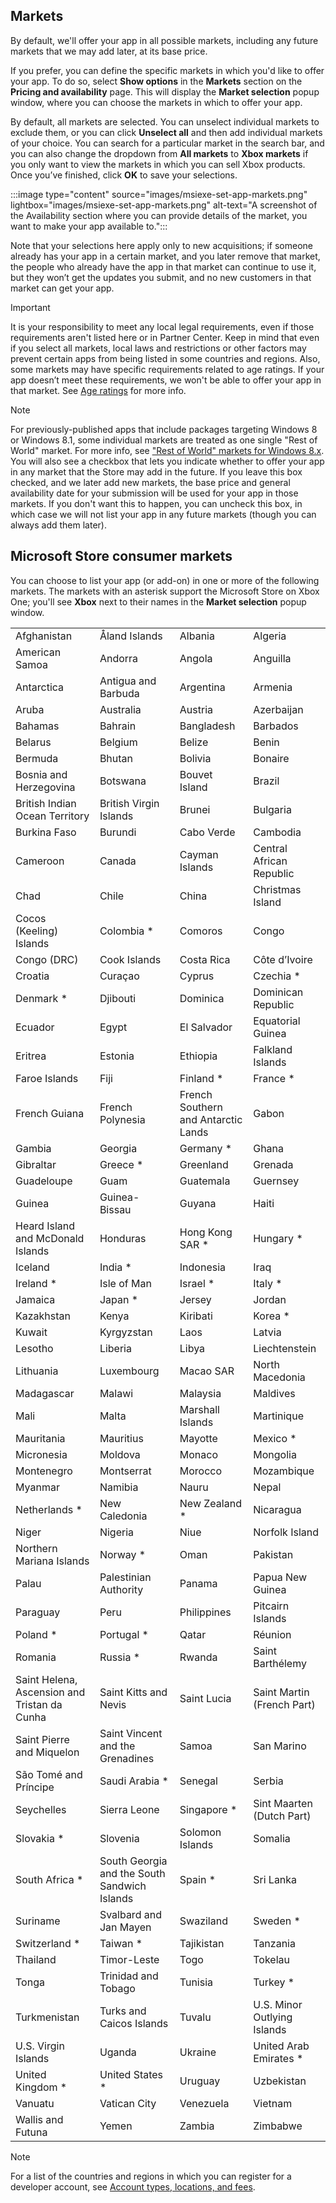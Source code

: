 ## Markets

By default, we'll offer your app in all possible markets, including any future markets that we may add later, at its base price.

If you prefer, you can define the specific markets in which you'd like to offer your app. To do so, select **Show options** in the **Markets** section on the **Pricing and availability** page. This will display the **Market selection** popup window, where you can choose the markets in which to offer your app.

By default, all markets are selected. You can unselect individual markets to exclude them, or you can click **Unselect all** and then add individual markets of your choice. You can search for a particular market in the search bar, and you can also change the dropdown from **All markets** to **Xbox markets** if you only want to view the markets in which you can sell Xbox products. Once you’ve finished, click **OK** to save your selections.

:::image type="content" source="images/msiexe-set-app-markets.png" lightbox="images/msiexe-set-app-markets.png" alt-text="A screenshot of the Availability section where you can provide details of the market, you want to make your app available to.":::

Note that your selections here apply only to new acquisitions; if someone already has your app in a certain market, and you later remove that market, the people who already have the app in that market can continue to use it, but they won’t get the updates you submit, and no new customers in that market can get your app.

> [!IMPORTANT]
> It is your responsibility to meet any local legal requirements, even if those requirements aren't listed here or in Partner Center.
Keep in mind that even if you select all markets, local laws and restrictions or other factors may prevent certain apps from being listed in some countries and regions. Also, some markets may have specific requirements related to age ratings. If your app doesn’t meet these requirements, we won't be able to offer your app in that market. See [Age ratings](../../../apps/publish/publish-your-app/age-ratings.md) for more info.

> [!NOTE]
> For previously-published apps that include packages targeting Windows 8 or Windows 8.1, some individual markets are treated as one single "Rest of World" market. For more info, see ["Rest of World" markets for Windows 8.x](#rest-of-world-markets-for-windows-8x).
You will also see a checkbox that lets you indicate whether to offer your app in any market that the Store may add in the future. If you leave this box checked, and we later add new markets, the base price and general availability date for your submission will be used for your app in those markets. If you don't want this to happen, you can uncheck this box, in which case we will not list your app in any future markets (though you can always add them later).

## Microsoft Store consumer markets

You can choose to list your app (or add-on) in one or more of the following markets. The markets with an asterisk support the Microsoft Store on Xbox One; you'll see **Xbox** next to their names in the **Market selection** popup window.

<table>

  <tr>
    <td>Afghanistan</td>
    <td>Åland Islands</td>
    <td>Albania</td>
    <td>Algeria</td>
  </tr>
  <tr>
    <td>American Samoa</td>
    <td>Andorra</td>
    <td>Angola</td>
    <td>Anguilla</td>
  </tr>
  <tr>
    <td>Antarctica</td>
    <td>Antigua and Barbuda</td>
    <td>Argentina</td>
    <td>Armenia</td>
  </tr>
  <tr>
    <td>Aruba</td>
    <td>Australia</td>
    <td>Austria</td>
    <td>Azerbaijan</td>
  </tr>
  <tr>
    <td>Bahamas</td>
    <td>Bahrain</td>
    <td>Bangladesh</td>
    <td>Barbados</td>
  </tr>
  <tr>
    <td>Belarus</td>
    <td>Belgium</td>
    <td>Belize</td>
    <td>Benin</td>
  </tr>
  <tr>
    <td>Bermuda</td>
    <td>Bhutan</td>
    <td>Bolivia</td>
    <td>Bonaire</td>
  </tr>
  <tr>
    <td>Bosnia and Herzegovina</td>
    <td>Botswana</td>
    <td>Bouvet Island</td>
    <td>Brazil</td>
  </tr>
  <tr>
    <td>British Indian Ocean Territory</td>
    <td>British Virgin Islands</td>
    <td>Brunei</td>
    <td>Bulgaria</td>
  </tr>
  <tr>
    <td>Burkina Faso</td>
    <td>Burundi</td>
    <td>Cabo Verde</td>
    <td>Cambodia</td>
  </tr>
  <tr>
    <td>Cameroon</td>
    <td>Canada</td>
    <td>Cayman Islands</td>
    <td>Central African Republic</td>
  </tr>
  <tr>
    <td>Chad</td>
    <td>Chile</td>
    <td>China</td>
    <td>Christmas Island</td>
  </tr>
  <tr>
    <td>Cocos (Keeling) Islands</td>
    <td>Colombia *</td>
    <td>Comoros</td>
    <td>Congo</td>
  </tr>
  <tr>
    <td>Congo (DRC)</td>
    <td>Cook Islands</td>
    <td>Costa Rica</td>
    <td>Côte d’Ivoire</td>
  </tr>
  <tr>
    <td>Croatia</td>
    <td>Curaçao</td>
    <td>Cyprus</td>
    <td>Czechia *</td>
  </tr>
  <tr>
    <td>Denmark *</td>
    <td>Djibouti</td>
    <td>Dominica</td>
    <td>Dominican Republic</td>
  </tr>
  <tr>
    <td>Ecuador</td>
    <td>Egypt</td>
    <td>El Salvador</td>
    <td>Equatorial Guinea</td>
  </tr>
  <tr>
    <td>Eritrea</td>
    <td>Estonia</td>
    <td>Ethiopia</td>
    <td>Falkland Islands</td>
  </tr>
  <tr>
    <td>Faroe Islands</td>
    <td>Fiji</td>
    <td>Finland *</td>
    <td>France *</td>
  </tr>
  <tr>
    <td>French Guiana</td>
    <td>French Polynesia</td>
    <td>French Southern and Antarctic Lands</td>
    <td>Gabon</td>
  </tr>
  <tr>
    <td>Gambia</td>
    <td>Georgia</td>
    <td>Germany *</td>
    <td>Ghana</td>
  </tr>
  <tr>
    <td>Gibraltar</td>
    <td>Greece *</td>
    <td>Greenland</td>
    <td>Grenada</td>
  </tr>
  <tr>
    <td>Guadeloupe</td>
    <td>Guam</td>
    <td>Guatemala</td>
    <td>Guernsey</td>
  </tr>
  <tr>
    <td>Guinea</td>
    <td>Guinea-Bissau</td>
    <td>Guyana</td>
    <td>Haiti</td>
  </tr>
  <tr>
    <td>Heard Island and McDonald Islands</td>
    <td>Honduras</td>
    <td>Hong Kong SAR *</td>
    <td>Hungary *</td>
  </tr>
  <tr>
    <td>Iceland</td>
    <td>India *</td>
    <td>Indonesia</td>
    <td>Iraq</td>
  </tr>
  <tr>
    <td>Ireland *</td>
    <td>Isle of Man</td>
    <td>Israel *</td>
    <td>Italy *</td>
  </tr>
  <tr>
    <td>Jamaica</td>
    <td>Japan *</td>
    <td>Jersey</td>
    <td>Jordan</td>
  </tr>
  <tr>
    <td>Kazakhstan</td>
    <td>Kenya</td>
    <td>Kiribati</td>
    <td>Korea *</td>
  </tr>
  <tr>
    <td>Kuwait</td>
    <td>Kyrgyzstan</td>
    <td>Laos</td>
    <td>Latvia</td>
  </tr>
  <tr>
    <td>Lesotho</td>
    <td>Liberia</td>
    <td>Libya</td>
    <td>Liechtenstein</td>
  </tr>
  <tr>
    <td>Lithuania</td>
    <td>Luxembourg</td>
    <td>Macao SAR</td>
    <td>North Macedonia</td>
  </tr>
  <tr>
    <td>Madagascar</td>
    <td>Malawi</td>
    <td>Malaysia</td>
    <td>Maldives</td>
  </tr>
  <tr>
    <td>Mali</td>
    <td>Malta</td>
    <td>Marshall Islands</td>
    <td>Martinique</td>
  </tr>
  <tr>
    <td>Mauritania</td>
    <td>Mauritius</td>
    <td>Mayotte</td>
    <td>Mexico *</td>
  </tr>
  <tr>
    <td>Micronesia</td>
    <td>Moldova</td>
    <td>Monaco</td>
    <td>Mongolia</td>
  </tr>
  <tr>
    <td>Montenegro</td>
    <td>Montserrat</td>
    <td>Morocco</td>
    <td>Mozambique</td>
  </tr>
  <tr>
    <td>Myanmar</td>
    <td>Namibia</td>
    <td>Nauru</td>
    <td>Nepal</td>
  </tr>
  <tr>
    <td>Netherlands *</td>
    <td>New Caledonia</td>
    <td>New Zealand *</td>
    <td>Nicaragua</td>
  </tr>
  <tr>
    <td>Niger</td>
    <td>Nigeria</td>
    <td>Niue</td>
    <td>Norfolk Island</td>
  </tr>
  <tr>
    <td>Northern Mariana Islands</td>
    <td>Norway *</td>
    <td>Oman</td>
    <td>Pakistan</td>
  </tr>
  <tr>
    <td>Palau</td>
    <td>Palestinian Authority</td>
    <td>Panama</td>
    <td>Papua New Guinea</td>
  </tr>
  <tr>
    <td>Paraguay</td>
    <td>Peru</td>
    <td>Philippines</td>
    <td>Pitcairn Islands</td>
  </tr>
  <tr>
    <td>Poland *</td>
    <td>Portugal *</td>
    <td>Qatar</td>
    <td>Réunion</td>
  </tr>
  <tr>
    <td>Romania</td>
    <td>Russia *</td>
    <td>Rwanda</td>
    <td>Saint Barthélemy</td>
  </tr>
  <tr>
    <td>Saint Helena, Ascension and Tristan da Cunha</td>
    <td>Saint Kitts and Nevis</td>
    <td>Saint Lucia</td>
    <td>Saint Martin (French Part)</td>
  </tr>
  <tr>
    <td>Saint Pierre and Miquelon</td>
    <td>Saint Vincent and the Grenadines</td>
    <td>Samoa</td>
    <td>San Marino</td>
  </tr>
  <tr>
    <td>São Tomé and Príncipe</td>
    <td>Saudi Arabia *</td>
    <td>Senegal</td>
    <td>Serbia</td>
  </tr>
  <tr>
    <td>Seychelles</td>
    <td>Sierra Leone</td>
    <td>Singapore *</td>
    <td>Sint Maarten (Dutch Part)</td>
  </tr>
  <tr>
    <td>Slovakia *</td>
    <td>Slovenia</td>
    <td>Solomon Islands</td>
    <td>Somalia</td>
  </tr>
  <tr>
    <td>South Africa *</td>
    <td>South Georgia and the South Sandwich Islands</td>
    <td>Spain *</td>
    <td>Sri Lanka</td>
  </tr>
  <tr>
    <td>Suriname</td>
    <td>Svalbard and Jan Mayen</td>
    <td>Swaziland</td>
    <td>Sweden *</td>
  </tr>
  <tr>
    <td>Switzerland *</td>
    <td>Taiwan *</td>
    <td>Tajikistan</td>
    <td>Tanzania</td>
  </tr>
  <tr>
    <td>Thailand</td>
    <td>Timor-Leste</td>
    <td>Togo</td>
    <td>Tokelau</td>
  </tr>
  <tr>
    <td>Tonga</td>
    <td>Trinidad and Tobago</td>
    <td>Tunisia</td>
    <td>Turkey *</td>
  </tr>
  <tr>
    <td>Turkmenistan</td>
    <td>Turks and Caicos Islands</td>
    <td>Tuvalu</td>
    <td>U.S. Minor Outlying Islands</td>
  </tr>
  <tr>
    <td>U.S. Virgin Islands</td>
    <td>Uganda</td>
    <td>Ukraine</td>
    <td>United Arab Emirates *</td>
  </tr>
  <tr>
    <td>United Kingdom *</td>
    <td>United States *</td>
    <td>Uruguay</td>
    <td>Uzbekistan</td>
  </tr>
  <tr>
    <td>Vanuatu</td>
    <td>Vatican City</td>
    <td>Venezuela</td>
    <td>Vietnam</td>
  </tr>
  <tr>
    <td>Wallis and Futuna</td>
    <td>Yemen</td>
    <td>Zambia</td>
    <td>Zimbabwe</td>
  </tr>
</table>

> [!NOTE]
> For a list of the countries and regions in which you can register for a developer account, see [Account types, locations, and fees](../../../apps/publish/partner-center/account-types-locations-and-fees.md).
